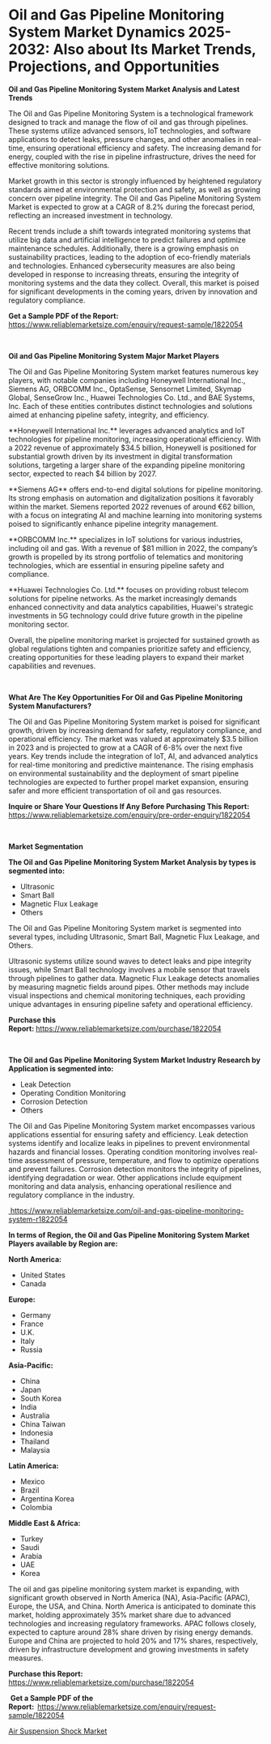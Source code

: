 <p><h1>Oil and Gas Pipeline Monitoring System Market Dynamics 2025-2032: Also about Its Market Trends, Projections, and Opportunities</h1></p><p><strong>Oil and Gas Pipeline Monitoring System Market Analysis and Latest Trends</strong></p>
<p><p>The Oil and Gas Pipeline Monitoring System is a technological framework designed to track and manage the flow of oil and gas through pipelines. These systems utilize advanced sensors, IoT technologies, and software applications to detect leaks, pressure changes, and other anomalies in real-time, ensuring operational efficiency and safety. The increasing demand for energy, coupled with the rise in pipeline infrastructure, drives the need for effective monitoring solutions.</p><p>Market growth in this sector is strongly influenced by heightened regulatory standards aimed at environmental protection and safety, as well as growing concern over pipeline integrity. The Oil and Gas Pipeline Monitoring System Market is expected to grow at a CAGR of 8.2% during the forecast period, reflecting an increased investment in technology. </p><p>Recent trends include a shift towards integrated monitoring systems that utilize big data and artificial intelligence to predict failures and optimize maintenance schedules. Additionally, there is a growing emphasis on sustainability practices, leading to the adoption of eco-friendly materials and technologies. Enhanced cybersecurity measures are also being developed in response to increasing threats, ensuring the integrity of monitoring systems and the data they collect. Overall, this market is poised for significant developments in the coming years, driven by innovation and regulatory compliance.</p></p>
<p><strong>Get a Sample PDF of the Report:&nbsp;</strong> <a href="https://www.reliablemarketsize.com/enquiry/request-sample/1822054?utm_campaign=2042&utm_medium=2&utm_source=Github&utm_content=ia&utm_term=18022025&utm_id=oil-and-gas-pipeline-monitoring-system">https://www.reliablemarketsize.com/enquiry/request-sample/1822054</a></p>
<p>&nbsp;</p>
<p><strong>Oil and Gas Pipeline Monitoring System Major Market Players</strong></p>
<p><p>The Oil and Gas Pipeline Monitoring System market features numerous key players, with notable companies including Honeywell International Inc., Siemens AG, ORBCOMM Inc., OptaSense, Sensornet Limited, Skymap Global, SenseGrow Inc., Huawei Technologies Co. Ltd., and BAE Systems, Inc. Each of these entities contributes distinct technologies and solutions aimed at enhancing pipeline safety, integrity, and efficiency.</p><p>**Honeywell International Inc.** leverages advanced analytics and IoT technologies for pipeline monitoring, increasing operational efficiency. With a 2022 revenue of approximately $34.5 billion, Honeywell is positioned for substantial growth driven by its investment in digital transformation solutions, targeting a larger share of the expanding pipeline monitoring sector, expected to reach $4 billion by 2027.</p><p>**Siemens AG** offers end-to-end digital solutions for pipeline monitoring. Its strong emphasis on automation and digitalization positions it favorably within the market. Siemens reported 2022 revenues of around €62 billion, with a focus on integrating AI and machine learning into monitoring systems poised to significantly enhance pipeline integrity management.</p><p>**ORBCOMM Inc.** specializes in IoT solutions for various industries, including oil and gas. With a revenue of $81 million in 2022, the company’s growth is propelled by its strong portfolio of telematics and monitoring technologies, which are essential in ensuring pipeline safety and compliance.</p><p>**Huawei Technologies Co. Ltd.** focuses on providing robust telecom solutions for pipeline networks. As the market increasingly demands enhanced connectivity and data analytics capabilities, Huawei's strategic investments in 5G technology could drive future growth in the pipeline monitoring sector.</p><p>Overall, the pipeline monitoring market is projected for sustained growth as global regulations tighten and companies prioritize safety and efficiency, creating opportunities for these leading players to expand their market capabilities and revenues.</p></p>
<p>&nbsp;</p>
<p><strong>What Are The Key Opportunities For Oil and Gas Pipeline Monitoring System Manufacturers?</strong></p>
<p><p>The Oil and Gas Pipeline Monitoring System market is poised for significant growth, driven by increasing demand for safety, regulatory compliance, and operational efficiency. The market was valued at approximately $3.5 billion in 2023 and is projected to grow at a CAGR of 6-8% over the next five years. Key trends include the integration of IoT, AI, and advanced analytics for real-time monitoring and predictive maintenance. The rising emphasis on environmental sustainability and the deployment of smart pipeline technologies are expected to further propel market expansion, ensuring safer and more efficient transportation of oil and gas resources.</p></p>
<p><strong>Inquire or Share Your Questions If Any Before Purchasing This Report:</strong> <a href="https://www.reliablemarketsize.com/enquiry/pre-order-enquiry/1822054?utm_campaign=2042&utm_medium=2&utm_source=Github&utm_content=ia&utm_term=18022025&utm_id=oil-and-gas-pipeline-monitoring-system">https://www.reliablemarketsize.com/enquiry/pre-order-enquiry/1822054</a></p>
<p>&nbsp;</p>
<p><strong>Market Segmentation</strong></p>
<p><strong>The Oil and Gas Pipeline Monitoring System Market Analysis by types is segmented into:</strong></p>
<p><ul><li>Ultrasonic</li><li>Smart Ball</li><li>Magnetic Flux Leakage</li><li>Others</li></ul></p>
<p><p>The Oil and Gas Pipeline Monitoring System market is segmented into several types, including Ultrasonic, Smart Ball, Magnetic Flux Leakage, and Others. </p><p>Ultrasonic systems utilize sound waves to detect leaks and pipe integrity issues, while Smart Ball technology involves a mobile sensor that travels through pipelines to gather data. Magnetic Flux Leakage detects anomalies by measuring magnetic fields around pipes. Other methods may include visual inspections and chemical monitoring techniques, each providing unique advantages in ensuring pipeline safety and operational efficiency.</p></p>
<p><strong>Purchase this Report:&nbsp;</strong><a href="https://www.reliablemarketsize.com/purchase/1822054?utm_campaign=2042&utm_medium=2&utm_source=Github&utm_content=ia&utm_term=18022025&utm_id=oil-and-gas-pipeline-monitoring-system">https://www.reliablemarketsize.com/purchase/1822054</a></p>
<p>&nbsp;</p>
<p><strong>The Oil and Gas Pipeline Monitoring System Market Industry Research by Application is segmented into:</strong></p>
<p><ul><li>Leak Detection</li><li>Operating Condition Monitoring</li><li>Corrosion Detection</li><li>Others</li></ul></p>
<p><p>The Oil and Gas Pipeline Monitoring System market encompasses various applications essential for ensuring safety and efficiency. Leak detection systems identify and localize leaks in pipelines to prevent environmental hazards and financial losses. Operating condition monitoring involves real-time assessment of pressure, temperature, and flow to optimize operations and prevent failures. Corrosion detection monitors the integrity of pipelines, identifying degradation or wear. Other applications include equipment monitoring and data analysis, enhancing operational resilience and regulatory compliance in the industry.</p></p>
<p><a href="https://www.reliablemarketsize.com/oil-and-gas-pipeline-monitoring-system-r1822054?utm_campaign=2042&utm_medium=2&utm_source=Github&utm_content=ia&utm_term=18022025&utm_id=oil-and-gas-pipeline-monitoring-system">&nbsp;https://www.reliablemarketsize.com/oil-and-gas-pipeline-monitoring-system-r1822054</a></p>
<p><strong>In terms of Region, the Oil and Gas Pipeline Monitoring System Market Players available by Region are:</strong></p>
<p>
    <p> <strong> North America: </strong>
        <ul>
            <li>United States</li>
            <li>Canada</li>
        </ul>
        </p> 
    <p> <strong> Europe: </strong>
        <ul>
            <li>Germany</li>
            <li>France</li>
            <li>U.K.</li>
            <li>Italy</li>
            <li>Russia</li>
        </ul>
        </p> 
    <p> <strong> Asia-Pacific: </strong>
        <ul>
            <li>China</li>
            <li>Japan</li>
            <li>South Korea</li>
            <li>India</li>
            <li>Australia</li>
            <li>China Taiwan</li>
            <li>Indonesia</li>
            <li>Thailand</li>
            <li>Malaysia</li>
        </ul>
        </p> 
    <p> <strong> Latin America: </strong>
        <ul>
            <li>Mexico</li>
            <li>Brazil</li>
            <li>Argentina Korea</li>
            <li>Colombia</li>
        </ul>
        </p> 
    <p> <strong> Middle East & Africa: </strong>
        <ul>
            <li>Turkey</li>
            <li>Saudi</li>
            <li>Arabia</li>
            <li>UAE</li>
            <li>Korea</li>
        </ul>
    </p>
    </p>
<p><p>The oil and gas pipeline monitoring system market is expanding, with significant growth observed in North America (NA), Asia-Pacific (APAC), Europe, the USA, and China. North America is anticipated to dominate this market, holding approximately 35% market share due to advanced technologies and increasing regulatory frameworks. APAC follows closely, expected to capture around 28% share driven by rising energy demands. Europe and China are projected to hold 20% and 17% shares, respectively, driven by infrastructure development and growing investments in safety measures.</p></p>
<p><strong>Purchase this Report: </strong><a href="https://www.reliablemarketsize.com/purchase/1822054?utm_campaign=2042&utm_medium=2&utm_source=Github&utm_content=ia&utm_term=18022025&utm_id=oil-and-gas-pipeline-monitoring-system">https://www.reliablemarketsize.com/purchase/1822054</a></p>
<p>&nbsp;<strong>Get a Sample PDF of the Report:&nbsp;&nbsp;</strong><a href="https://www.reliablemarketsize.com/enquiry/request-sample/1822054?utm_campaign=2042&utm_medium=2&utm_source=Github&utm_content=ia&utm_term=18022025&utm_id=oil-and-gas-pipeline-monitoring-system">https://www.reliablemarketsize.com/enquiry/request-sample/1822054</a></p>
<p><strong></strong></p>
<p><p><a href="https://github.com/OlenFleming68/Market-Research-Report-List-1/blob/main/air-suspension-shock-market.md?utm_campaign=2042&utm_medium=2&utm_source=Github&utm_content=ia&utm_term=18022025&utm_id=oil-and-gas-pipeline-monitoring-system">Air Suspension Shock Market</a></p></p>